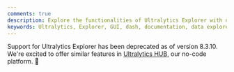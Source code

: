 ```yaml
---
comments: true
description: Explore the functionalities of Ultralytics Explorer with our comprehensive GUI dash documentation.
keywords: Ultralytics, Explorer, GUI, dash, documentation, data explorer, AI query, SQL query, image similarity
---
```


Support for Ultralytics Explorer has been deprecated as of version 8.3.10. We're excited to offer similar features in [Ultralytics HUB](https://hub.ultralytics.com/), our no-code platform. 🚀

<br>
